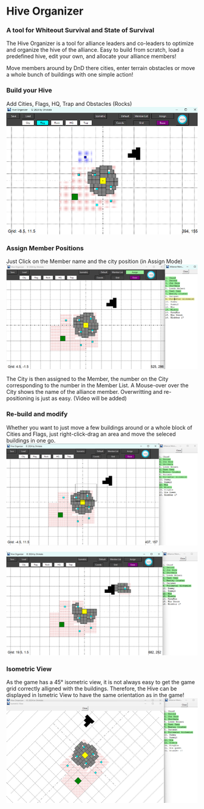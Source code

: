 # Hive Organizer</center> 
### A tool for Whiteout Survival and State of Survival

The Hive Organizer is a tool for alliance leaders and co-leaders to optimize and organize the hive of the alliance.
Easy to build from scratch, load a predefined hive, edit your own, and allocate your alliance members!

Move members around by DnD there cities, enter terrain obstacles or move a whole bunch of buildings with one simple
action!
### Build your Hive
Add Cities, Flags, HQ, Trap and Obstacles (Rocks) 
![Picture of sample Hive](Screenshot%20Setup.png)

### Assign Member Positions
Just Click on the Member name and the city position (in Assign Mode)
![Picture of sample Hive with assigned Members](Screenshot%20Assign.png)

The City is then assigned to the Member, the number on the City corresponding to the number in the Member List.
A Mouse-over over the City shows the name of the alliance member. Overwritting and re-positioning is just as easy.
(Video will be added)

### Re-build and modify
Whether you want to just move a few buildings around or a whole block of Cities and Flags, just right-click-drag 
an area and move the seleced buildings in one go.
![Select multiple Buildings](Screenshot%20Select.png)

![Move seleced Buildings](Screenshot%20Moved.png)

### Isometric View
As the game has a 45° isometric view, it is not always easy to get the  game grid correctly alligned with the buildings.
Therefore, the Hive can be displayed in Ismetric View to have the same orientation as in the game!
![Isometric View of the Hive, including Assignments](Screenshot%20Isometric.png)

